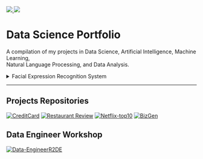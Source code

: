 <a href="https://www.linkedin.com/in/thitirat-meennuch" target="_blank">
    <img src="https://img.shields.io/badge/LinkedIn-0077B5?style=for-the-badge&logo=linkedin&logoColor=white"/>
</a>

<a href="mailto:thitiratmnc@gmail.com">
    <img src="https://img.shields.io/badge/Gmail-D14836?style=for-the-badge&logo=gmail&logoColor=white"/>
</a>

# Data Science Portfolio 

A compilation of my projects in Data Science, Artificial Intelligence, Machine Learning, 
<br> Natural Language Processing, and Data Analysis.
   


<details><summary>Facial Expression Recognition System</summary>
<br>

**A system that automatically monitors people's emotions and expressions based on facial images**
  
- The dataset comprises 2000 images with facial key-point annotations and <br> 20,000 facial images, each labeled with facial expression categories.
  
- The tasks include detecting **facial key points** and <br> categorizing each face into one of five **emotion** categories.

**Tasks :**
- Perform image visualizations to understand the dataset.
- Perform **image augmentation** to increase dataset diversity.
- Conduct data **normalization** and prepare training data for model training.
- Build deep Convolutional Neural Networks **(CNNs)** and residual neural network **(RESNET)** models for facial key points detection.
- Save the trained model for **deployment**.

</details>


---
## Projects Repositories
[![CreditCard](https://github-readme-stats.vercel.app/api/pin/?username=thitirat-mnc&repo=credit-card-customer-segmentation&show_icons=true&theme=highcontrast)](https://github.com/thitirat-mnc/credit-card-customer-segmentation/)
[![Restaurant Review](https://github-readme-stats.vercel.app/api/pin/?username=thitirat-mnc&repo=wongnai-restuarants-rating-classification&show_icons=true&theme=algolia)](https://github.com/thitirat-mnc/wongnai-restuarants-rating-classification/)
[![Netflix-top10](https://github-readme-stats.vercel.app/api/pin/?username=thitirat-mnc&repo=Netflix-top10-dataset&show_icons=true&theme=algolia)](https://github.com/thitirat-mnc/Netflix-top10-dataset/)
[![BizGen](https://github-readme-stats.vercel.app/api/pin/?username=thitirat-mnc&repo=BizGen&show_icons=true&theme=highcontrast)](https://github.com/thitirat-mnc/BizGen/)


## Data Engineer Workshop
[![Data-EngineerR2DE](https://github-readme-stats.vercel.app/api/pin/?username=thitirat-mnc&repo=Data-Engineer-Workshop-R2DE&show_icons=true&theme=catppuccin_latte)](https://github.com/thitirat-mnc/Data-Engineer-Workshop-R2DE/)
